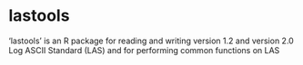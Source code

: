 # lastools
‘lastools’ is an R package for reading and writing version 1.2 and version 2.0 Log ASCII Standard (LAS)  and for performing common functions on LAS
